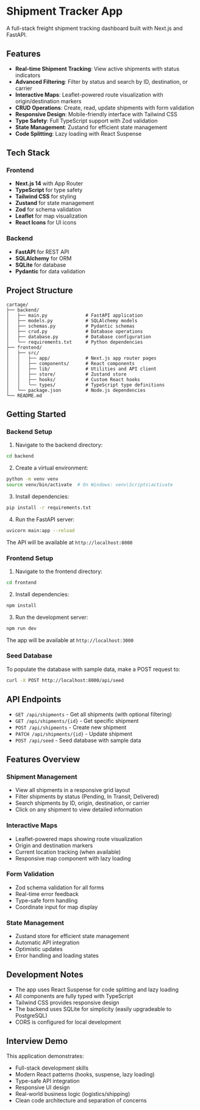 # Shipment Tracker App

A full-stack freight shipment tracking dashboard built with Next.js and FastAPI.

## Features

- **Real-time Shipment Tracking**: View active shipments with status indicators
- **Advanced Filtering**: Filter by status and search by ID, destination, or carrier
- **Interactive Maps**: Leaflet-powered route visualization with origin/destination markers
- **CRUD Operations**: Create, read, update shipments with form validation
- **Responsive Design**: Mobile-friendly interface with Tailwind CSS
- **Type Safety**: Full TypeScript support with Zod validation
- **State Management**: Zustand for efficient state management
- **Code Splitting**: Lazy loading with React Suspense

## Tech Stack

### Frontend

- **Next.js 14** with App Router
- **TypeScript** for type safety
- **Tailwind CSS** for styling
- **Zustand** for state management
- **Zod** for schema validation
- **Leaflet** for map visualization
- **React Icons** for UI icons

### Backend

- **FastAPI** for REST API
- **SQLAlchemy** for ORM
- **SQLite** for database
- **Pydantic** for data validation

## Project Structure

```
cartage/
├── backend/
│   ├── main.py              # FastAPI application
│   ├── models.py            # SQLAlchemy models
│   ├── schemas.py           # Pydantic schemas
│   ├── crud.py              # Database operations
│   ├── database.py          # Database configuration
│   └── requirements.txt     # Python dependencies
├── frontend/
│   ├── src/
│   │   ├── app/             # Next.js app router pages
│   │   ├── components/      # React components
│   │   ├── lib/             # Utilities and API client
│   │   ├── store/           # Zustand store
│   │   ├── hooks/           # Custom React hooks
│   │   └── types/           # TypeScript type definitions
│   └── package.json         # Node.js dependencies
└── README.md
```

## Getting Started

### Backend Setup

1. Navigate to the backend directory:

```bash
cd backend
```

2. Create a virtual environment:

```bash
python -m venv venv
source venv/bin/activate  # On Windows: venv\Scripts\activate
```

3. Install dependencies:

```bash
pip install -r requirements.txt
```

4. Run the FastAPI server:

```bash
uvicorn main:app --reload
```

The API will be available at `http://localhost:8000`

### Frontend Setup

1. Navigate to the frontend directory:

```bash
cd frontend
```

2. Install dependencies:

```bash
npm install
```

3. Run the development server:

```bash
npm run dev
```

The app will be available at `http://localhost:3000`

### Seed Database

To populate the database with sample data, make a POST request to:

```bash
curl -X POST http://localhost:8000/api/seed
```

## API Endpoints

- `GET /api/shipments` - Get all shipments (with optional filtering)
- `GET /api/shipments/{id}` - Get specific shipment
- `POST /api/shipments` - Create new shipment
- `PATCH /api/shipments/{id}` - Update shipment
- `POST /api/seed` - Seed database with sample data

## Features Overview

### Shipment Management

- View all shipments in a responsive grid layout
- Filter shipments by status (Pending, In Transit, Delivered)
- Search shipments by ID, origin, destination, or carrier
- Click on any shipment to view detailed information

### Interactive Maps

- Leaflet-powered maps showing route visualization
- Origin and destination markers
- Current location tracking (when available)
- Responsive map component with lazy loading

### Form Validation

- Zod schema validation for all forms
- Real-time error feedback
- Type-safe form handling
- Coordinate input for map display

### State Management

- Zustand store for efficient state management
- Automatic API integration
- Optimistic updates
- Error handling and loading states

## Development Notes

- The app uses React Suspense for code splitting and lazy loading
- All components are fully typed with TypeScript
- Tailwind CSS provides responsive design
- The backend uses SQLite for simplicity (easily upgradeable to PostgreSQL)
- CORS is configured for local development

## Interview Demo

This application demonstrates:

- Full-stack development skills
- Modern React patterns (hooks, suspense, lazy loading)
- Type-safe API integration
- Responsive UI design
- Real-world business logic (logistics/shipping)
- Clean code architecture and separation of concerns
